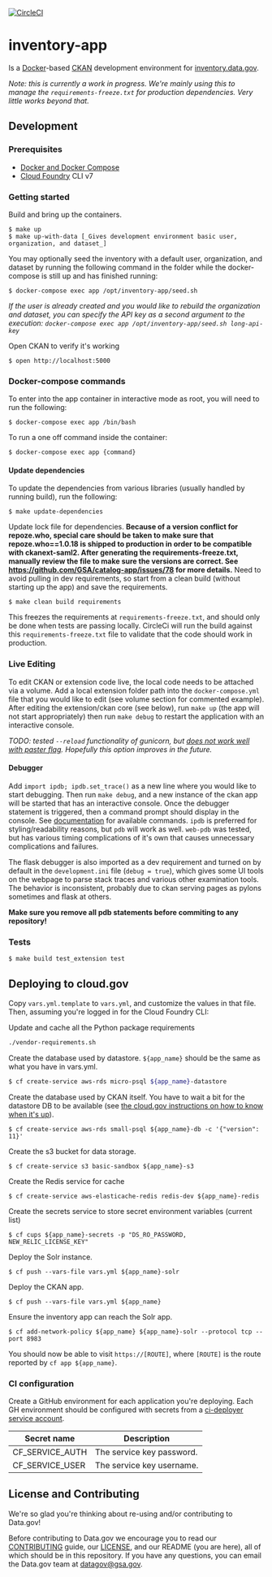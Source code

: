 [![CircleCI](https://circleci.com/gh/GSA/inventory-app.svg?style=svg)](https://circleci.com/gh/GSA/inventory-app)

# inventory-app

Is a [Docker](https://www.docker.com/)-based [CKAN](http://ckan.org) development environment for [inventory.data.gov](https://inventory.data.gov).

_Note: this is currently a work in progress. We're mainly using this to manage
the `requirements-freeze.txt` for production dependencies. Very little works beyond that._


## Development


### Prerequisites

- [Docker and Docker Compose](https://docs.docker.com/compose/)
- [Cloud Foundry](https://docs.cloudfoundry.org/cf-cli/install-go-cli.html) CLI v7


### Getting started

Build and bring up the containers.

    $ make up
    $ make up-with-data [_Gives development environment basic user, organization, and dataset_]

You may optionally seed the inventory with a default user, organization, and dataset by running the following command in the folder while the docker-compose is still up and has finished running:

    $ docker-compose exec app /opt/inventory-app/seed.sh

_If the user is already created and you would like to rebuild the organization and dataset, you can specify the API key as a second argument to the execution: `docker-compose exec app /opt/inventory-app/seed.sh long-api-key`_

Open CKAN to verify it's working

    $ open http://localhost:5000

### Docker-compose commands

To enter into the app container in interactive mode as root, you will need to run the following:

    $ docker-compose exec app /bin/bash

To run a one off command inside the container:

    $ docker-compose exec app {command}

#### Update dependencies
To update the dependencies from various libraries (usually handled by running build),
run the following:

    $ make update-dependencies

Update lock file for dependencies. **Because of a version conflict for
repoze.who, special care should be taken to make sure that repoze.who==1.0.18 is
shipped to production in order to be compatible with ckanext-saml2. After
generating the requirements-freeze.txt, manually review the file to make sure
the versions are correct. See https://github.com/GSA/catalog-app/issues/78 for
more details.**
Need to avoid pulling in dev requirements, so start from a clean build
(without starting up the app) and save the requirements.

    $ make clean build requirements

This freezes the requirements at `requirements-freeze.txt`, and should only be done
when tests are passing locally. CircleCi will run the build against this 
`requirements-freeze.txt` file to validate that the code should work in production.


### Live Editing

To edit CKAN or extension code live, the local code needs to be attached via a volume.
Add a local extension folder path into the `docker-compose.yml` file that you would like to edit
(see volume section for commented example).
After editing the extension/ckan core (see below), run `make up` (the app will not start appropriately)
then run `make debug` to restart the application with an interactive console.

_TODO: tested `--reload` functionality of gunicorn, but [does not work well with paster flag](https://docs.gunicorn.org/en/stable/settings.html#reload)._
_Hopefully this option improves in the future._

#### Debugger

Add `import ipdb; ipdb.set_trace()` as a new line where you would like to start debugging.
Then run `make debug`, and a new instance of the ckan app will be started that has an 
interactive console. Once the debugger statement is triggered, then a command prompt 
should display in the console. See [documentation](https://docs.python.org/3/library/pdb.html#debugger-commands)
for available commands. `ipdb` is preferred for styling/readability reasons, but `pdb` will
work as well. `web-pdb` was tested, but has various timing complications of it's own that causes
unnecessary complications and failures.

The flask debugger is also imported as a dev requirement and turned on by default in the
`development.ini` file (`debug = true`), which gives some UI tools on the webpage to parse stack
traces and various other examination tools. The behavior is inconsistent, probably due to
ckan serving pages as pylons sometimes and flask at others.

**Make sure you remove all pdb statements before commiting to any repository!**

### Tests

    $ make build test_extension test


## Deploying to cloud.gov

Copy `vars.yml.template` to `vars.yml`, and customize the values in that file. Then, assuming you're logged in for the Cloud Foundry CLI:

Update and cache all the Python package requirements

```sh
./vendor-requirements.sh
```

Create the database used by datastore. `${app_name}` should be the same as what you have in vars.yml.

```sh
$ cf create-service aws-rds micro-psql ${app_name}-datastore
```

Create the database used by CKAN itself. You have to wait a bit for the datastore DB to be available (see [the cloud.gov instructions on how to know when it's up](https://cloud.gov/docs/services/relational-database/#instance-creation-time)).

    $ cf create-service aws-rds small-psql ${app_name}-db -c '{"version": 11}'

Create the s3 bucket for data storage.

    $ cf create-service s3 basic-sandbox ${app_name}-s3

Create the Redis service for cache

    $ cf create-service aws-elasticache-redis redis-dev ${app_name}-redis

Create the secrets service to store secret environment variables (current list)

    $ cf cups ${app_name}-secrets -p "DS_RO_PASSWORD, NEW_RELIC_LICENSE_KEY"

Deploy the Solr instance.

    $ cf push --vars-file vars.yml ${app_name}-solr

Deploy the CKAN app.

    $ cf push --vars-file vars.yml ${app_name}

Ensure the inventory app can reach the Solr app.

    $ cf add-network-policy ${app_name} ${app_name}-solr --protocol tcp --port 8983

You should now be able to visit `https://[ROUTE]`, where `[ROUTE]` is the route reported by `cf app ${app_name}`.


### CI configuration

Create a GitHub environment for each application you're deploying. Each
GH environment should be configured with secrets from a [ci-deployer service
account](https://github.com/GSA/datagov-deploy/wiki/Cloud.gov-Cheat-Sheet#space-organization).

Secret name | Description
----------- | -----------
CF_SERVICE_AUTH | The service key password.
CF_SERVICE_USER | The service key username.


## License and Contributing

We're so glad you're thinking about re-using and/or contributing to Data.gov!

Before contributing to Data.gov we encourage you to read our
[CONTRIBUTING](CONTRIBUTING.md) guide, our [LICENSE](LICENSE.md), and our README
(you are here), all of which should be in this repository. If you have any
questions, you can email the Data.gov team at
[datagov@gsa.gov](mailto:datagov@gsa.gov).
